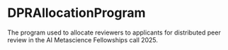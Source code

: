 # DPRAllocationProgram
The program used to allocate reviewers to applicants for distributed peer review in the AI Metascience Fellowships call 2025.
